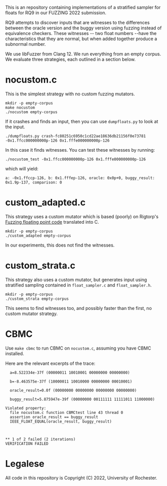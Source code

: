 This is an repository containing implementations of a stratified
sampler for floats for RQ9 in our FUZZING 2022 submission.

RQ9 attempts to discover inputs that are witnesses to the differences
between the oracle version and the buggy version using fuzzing instead
of equivalence checkers. These witnesses -- two float numbers --have
the characteristics that they are normal, but when added together
produce a subnormal number.

We use libFuzzer from Clang 12. We run everything from an empty
corpus. We evaluate three strategies, each outlined in a section below.

# nocustom.c

This is the simplest strategy with no custom fuzzing mutators.

```
mkdir -p empty-corpus
make nocustom
./nocustom empty-corpus
```

If it crashes and finds an input, then you can use `dumpfloats.py` to
look at the input.

```
./dumpfloats.py crash-fc80251c6950c1cd22ae18636db21156f0e73781
-0x1.ffcc000000000p-126 0x1.fffe000000000p-126
```

In this case it finds witnesses. You can test these witnesses by running:

```
./nocustom_test -0x1.ffcc000000000p-126 0x1.fffe000000000p-126
```

which will yield:

```
a: -0x1.ffccp-126, b: 0x1.fffep-126, oracle: 0x0p+0, buggy_result: 0x1.9p-137, comparison: 0
```

# custom_adapted.c

This strategy uses a custom mutator which is based (poorly) on
Rigtorp's [Fuzzing floating point
code](https://rigtorp.se/fuzzing-floating-point-code/) translated into
C.

```
mkdir -p empty-corpus
./custom_adapted empty-corpus
```

In our experiments, this does not find the witnesses.

# custom_strata.c

This strategy also uses a custom mutator, but generates input using
stratified sampling contained in `float_sampler.c` and
`float_sampler.h`.

```
mkdir -p empty-corpus
./custom_strata empty-corpus
```

This seems to find witnesses too, and possibly faster than the first,
no custom mutator strategy.


# CBMC

Use `make cbmc` to run CBMC on `nocustom.c`, assuming you have CBMC installed.

Here are the relevant excerpts of the trace:

```
  a=8.522334e-37f (00000011 10010001 00000000 00000000)

  b=-8.463575e-37f (10000011 10010000 00000000 00010001)

  oracle_result=0.0f (00000000 00000000 00000000 00000000)

  buggy_result=5.875947e-39f (00000000 00111111 11111011 11000000)

Violated property:
  file nocustom.c function CBMCtest line 43 thread 0
  assertion oracle_result == buggy_result
  IEEE_FLOAT_EQUAL(oracle_result, buggy_result)



** 1 of 2 failed (2 iterations)
VERIFICATION FAILED
```

# Legalese

All code in this repository is Copyright (C) 2022, University of Rochester.
